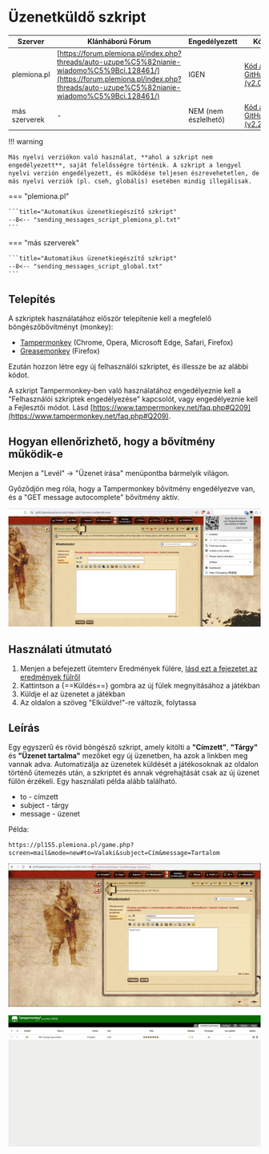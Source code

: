 # Üzenetküldő szkript

| Szerver       | Klánháború Fórum                                                                                                                                                                         | Engedélyezett        | Kód                                                                                                                                   |
| ------------- | ---------------------------------------------------------------------------------------------------------------------------------------------------------------------------------------- | -------------------- | ------------------------------------------------------------------------------------------------------------------------------------- |
| plemiona.pl   | [https://forum.plemiona.pl/index.php?threads/auto-uzupe%C5%82nianie-wiadomo%C5%9Bci.128461/](https://forum.plemiona.pl/index.php?threads/auto-uzupe%C5%82nianie-wiadomo%C5%9Bci.128461/) | IGEN                 | [Kód a GitHubon (v2.0)](https://github.com/rafsaf/scripts_tribal_wars/blob/2024-09-01/public/GET_message_autocomplete.js)             |
| más szerverek | -                                                                                                                                                                                        | NEM (nem észlelhető) | [Kód a GitHubon (v2.2)](https://github.com/rafsaf/scripts_tribal_wars/blob/2025-09-22/public/GET_message_autocomplete_v2.2_global.js) |

!!! warning

    Más nyelvi verziókon való használat, **ahol a szkript nem engedélyezett**, saját felelősségre történik. A szkript a lengyel nyelvi verzión engedélyezett, és működése teljesen észrevehetetlen, de más nyelvi verziók (pl. cseh, globális) esetében mindig illegálisak.

=== "plemiona.pl"

    ```title="Automatikus üzenetkiegészítő szkript"
    --8<-- "sending_messages_script_plemiona_pl.txt"
    ```

=== "más szerverek"

    ```title="Automatikus üzenetkiegészítő szkript"
    --8<-- "sending_messages_script_global.txt"
    ```

## Telepítés

A szkriptek használatához először telepítenie kell a megfelelő böngészőbővítményt (monkey):

- [Tampermonkey](https://www.tampermonkey.net/) (Chrome, Opera, Microsoft Edge, Safari, Firefox)
- [Greasemonkey](https://addons.mozilla.org/pl/firefox/addon/greasemonkey/) (Firefox)

Ezután hozzon létre egy új felhasználói szkriptet, és illessze be az alábbi kódot.

A szkript Tampermonkey-ben való használatához engedélyeznie kell a "Felhasználói szkriptek engedélyezése" kapcsolót, vagy engedélyeznie kell a Fejlesztői módot.
Lásd [https://www.tampermonkey.net/faq.php#Q209](https://www.tampermonkey.net/faq.php#Q209).

## Hogyan ellenőrizhető, hogy a bővítmény működik-e

Menjen a "Levél" -> "Üzenet írása" menüpontba bármelyik világon.

Győződjön meg róla, hogy a Tampermonkey bővítmény engedélyezve van, és a "GET message autocomplete" bővítmény aktív.

![tampermonkey](image-4.png)

## Használati útmutató

1. Menjen a befejezett ütemterv Eredmények fülére, [lásd ezt a fejezetet az eredmények fülről](./../first_steps/step_7_results_tab.md)
2. Kattintson a {==Küldés==} gombra az új fülek megnyitásához a játékban
3. Küldje el az üzenetet a játékban
4. Az oldalon a szöveg "Elküldve!"-re változik, folytassa

## Leírás

Egy egyszerű és rövid böngésző szkript, amely kitölti a **"Címzett"**, **"Tárgy"** és **"Üzenet tartalma"** mezőket egy új üzenetben, ha azok a linkben meg vannak adva. Automatizálja az üzenetek küldését a játékosoknak az oldalon történő ütemezés után, a szkriptet és annak végrehajtását csak az új üzenet fülön érzékeli. Egy használati példa alább található.

- to - címzett
- subject - tárgy
- message - üzenet

Példa:

```
https://pl155.plemiona.pl/game.php?screen=mail&mode=new#to=Valaki&subject=Cím&message=Tartalom
```

![Példa üzenet](image.png)

![Tampermonkey irányítópult](image-1.png)
